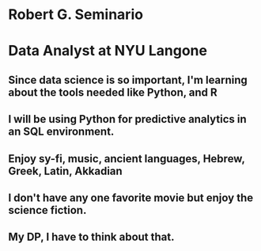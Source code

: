 # Robert G. Seminario 
# Data Analyst at NYU Langone
## Since data science is so important, I'm learning about the tools needed like Python, and R
## I will be using Python for predictive analytics in an SQL environment. 
## Enjoy sy-fi, music, ancient languages, Hebrew, Greek, Latin, Akkadian
## I don't have any one favorite movie but enjoy the science fiction.
## My DP, I have to think about that.
